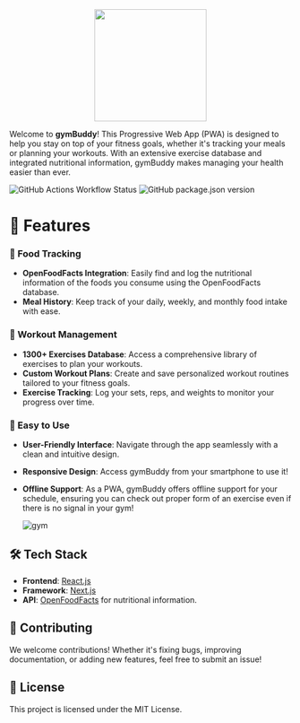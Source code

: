
<div align=center><img src="https://github.com/user-attachments/assets/4ab7c865-2dff-411a-8fc8-8cfc64cd717c" width="200" heigth="200"></div>

Welcome to **gymBuddy**! This Progressive Web App (PWA) is designed to help you stay on top of your fitness goals, whether it's tracking your meals or planning your workouts. With an extensive exercise database and integrated nutritional information, gymBuddy makes managing your health easier than ever.

![GitHub Actions Workflow Status](https://img.shields.io/github/actions/workflow/status/nothowstorygoes/gymbuddy/nextjs.yml) ![GitHub package.json version](https://img.shields.io/github/package-json/v/nothowstorygoes/gymbuddy)



# 🚀 Features


### 🍎 Food Tracking
- **OpenFoodFacts Integration**: Easily find and log the nutritional information of the foods you consume using the OpenFoodFacts database.
- **Meal History**: Keep track of your daily, weekly, and monthly food intake with ease.

### 💪 Workout Management
- **1300+ Exercises Database**: Access a comprehensive library of exercises to plan your workouts.
- **Custom Workout Plans**: Create and save personalized workout routines tailored to your fitness goals.
- **Exercise Tracking**: Log your sets, reps, and weights to monitor your progress over time.

### 🎯 Easy to Use
- **User-Friendly Interface**: Navigate through the app seamlessly with a clean and intuitive design.
- **Responsive Design**: Access gymBuddy from your smartphone to use it!
- **Offline Support**: As a PWA, gymBuddy offers offline support for your schedule, ensuring you can check out proper form of an exercise even if there is no signal in your gym!

  ![gym](https://github.com/user-attachments/assets/ac8e4ead-0055-4784-83c3-016771b222a2)


## 🛠️ Tech Stack

- **Frontend**: [React.js](https://reactjs.org/)
- **Framework**: [Next.js](https://nextjs.org/)
- **API**: [OpenFoodFacts](https://world.openfoodfacts.org/) for nutritional information.

## 🤝 Contributing

We welcome contributions! Whether it's fixing bugs, improving documentation, or adding new features, feel free to submit an issue!

## 📄 License

This project is licensed under the MIT License.
